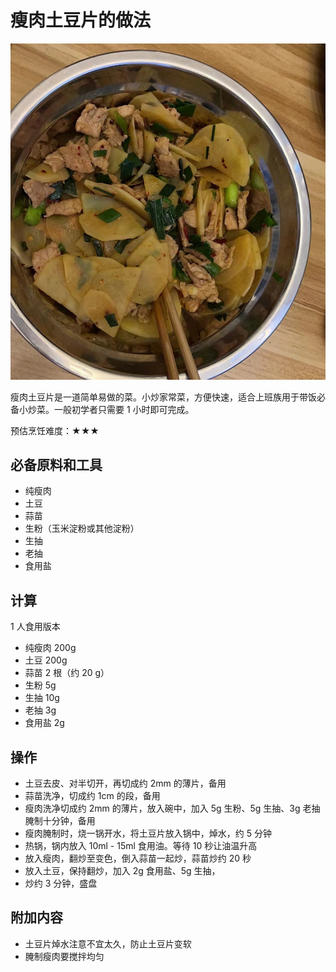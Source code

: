 # 瘦肉土豆片的做法

![示例菜成品](./瘦肉土豆片.jpg)

瘦肉土豆片是一道简单易做的菜。小炒家常菜，方便快速，适合上班族用于带饭必备小炒菜。一般初学者只需要 1 小时即可完成。

预估烹饪难度：★★★

## 必备原料和工具

- 纯瘦肉
- 土豆
- 蒜苗
- 生粉（玉米淀粉或其他淀粉）
- 生抽
- 老抽
- 食用盐

## 计算

1 人食用版本

- 纯瘦肉 200g
- 土豆 200g
- 蒜苗 2 根（约 20 g）
- 生粉 5g
- 生抽 10g
- 老抽 3g
- 食用盐 2g

## 操作

- 土豆去皮、对半切开，再切成约 2mm 的薄片，备用
- 蒜苗洗净，切成约 1cm 的段，备用
- 瘦肉洗净切成约 2mm 的薄片，放入碗中，加入 5g 生粉、5g 生抽、3g 老抽腌制十分钟，备用
- 瘦肉腌制时，烧一锅开水，将土豆片放入锅中，焯水，约 5 分钟
- 热锅，锅内放入 10ml - 15ml 食用油。等待 10 秒让油温升高
- 放入瘦肉，翻炒至变色，倒入蒜苗一起炒，蒜苗炒约 20 秒
- 放入土豆，保持翻炒，加入 2g 食用盐、5g 生抽，
- 炒约 3 分钟，盛盘

## 附加内容

- 土豆片焯水注意不宜太久，防止土豆片变软
- 腌制瘦肉要搅拌均匀


